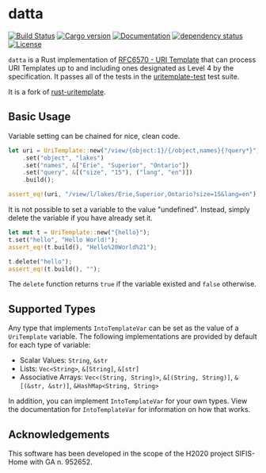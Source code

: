 # datta

[![Build Status](https://github.com/sifis-home/datta/workflows/datta/badge.svg)](https://github.com/sifis-home/datta/actions)
[![Cargo version](https://img.shields.io/crates/v/datta.svg)](https://crates.io/crates/datta)
[![Documentation](https://docs.rs/datta/badge.svg)](https://docs.rs/datta/)
[![dependency status](https://deps.rs/repo/github/sifis-home/datta/status.svg)](https://deps.rs/repo/github/sifis-home/datta)
[![License](https://img.shields.io/crates/l/datta.svg)](https://github.com/sifis-home/datta/blob/master/LICENSE)


`datta` is a Rust implementation of [RFC6570  - URI
Template](http://tools.ietf.org/html/rfc6570) that can process URI Templates up
to and including ones designated as Level 4 by the specification. It passes all
of the tests in the
[uritemplate-test](https://github.com/uri-templates/uritemplate-test) test
suite.

It is a fork of [rust-uritemplate](https://github.com/chowdhurya/rust-uritemplate).

## Basic Usage

Variable setting can be chained for nice, clean code.

```rust
let uri = UriTemplate::new("/view/{object:1}/{/object,names}{?query*}")
    .set("object", "lakes")
    .set("names", &["Erie", "Superior", "Ontario"])
    .set("query", &[("size", "15"), ("lang", "en")])
    .build();

assert_eq!(uri, "/view/l/lakes/Erie,Superior,Ontario?size=15&lang=en");
```

It is not possible to set a variable to the value "undefined". Instead, simply
delete the variable if you have already set it.

```rust
let mut t = UriTemplate::new("{hello}");
t.set("hello", "Hello World!");
assert_eq!(t.build(), "Hello%20World%21");

t.delete("hello");
assert_eq!(t.build(), "");
```

The `delete` function returns `true` if the variable existed and `false`
otherwise.

## Supported Types

Any type that implements `IntoTemplateVar` can be set as the value of a
`UriTemplate` variable. The following implementations are provided by default
for each type of variable:

- Scalar Values: `String`, `&str`
- Lists: `Vec<String>`, `&[String]`, `&[str]`
- Associative Arrays: `Vec<(String, String)>`, `&[(String, String)]`, `&[(&str,
  &str)]`, `&HashMap<String, String>`

In addition, you can implement `IntoTemplateVar` for your own types. View the
documentation for `IntoTemplateVar` for information on how that works.

## Acknowledgements

This software has been developed in the scope of the H2020 project SIFIS-Home
with GA n. 952652.
